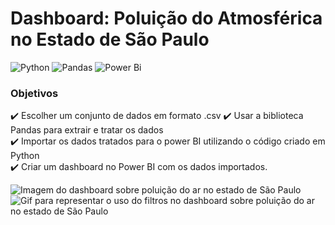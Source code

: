 # **Dashboard: Poluição do Atmosférica no Estado de São Paulo**

![Python](https://img.shields.io/badge/python-3670A0?style=for-the-badge&logo=python&logoColor=ffdd54)
![Pandas](https://img.shields.io/badge/pandas-%23150458.svg?style=for-the-badge&logo=pandas&logoColor=white)
![Power Bi](https://img.shields.io/badge/power_bi-F2C811?style=for-the-badge&logo=powerbi&logoColor=black)

### Objetivos
:heavy_check_mark: Escolher um conjunto de dados em formato .csv
:heavy_check_mark: Usar a biblioteca Pandas para extrair e tratar os dados  
:heavy_check_mark: Importar os dados tratados para o power BI utilizando o código criado em Python  
:heavy_check_mark: Criar um dashboard no Power BI com os dados importados.


<img src="https://imgur.com/a/9uWruE6.png" alt="Imagem do dashboard sobre poluição do ar no estado de São Paulo"> 

<img src="https://imgur.com/a/1R3iEcr.gif" alt="Gif para representar o uso do filtros no dashboard sobre poluição do ar no estado de São Paulo">




